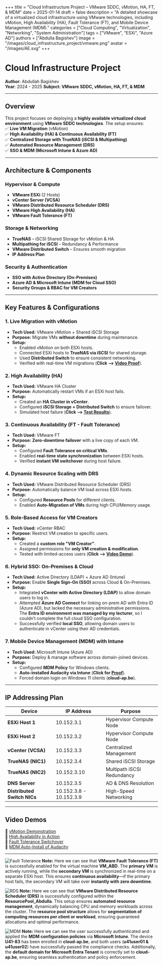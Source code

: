 +++
title = "Cloud Infrastructure Project – VMware SDDC, vMotion, HA, FT, & MDM"
date = 2025-01-14
draft = false
description = "A detailed showcase of a virtualized cloud infrastructure using VMware technologies, including vMotion, High Availability (HA), Fault Tolerance (FT), and Mobile Device Management (MDM)."
categories = ["Cloud Computing", "Virtualization", "Networking", "System Administration"]
tags = ["VMware", "ESXi", "Azure AD"]
authors = ["Abdulla Bagishev"]
image = "/images/cloud_infrastructure_project/vmware.png"
avatar = "/images/AE.svg"
+++



# Cloud Infrastructure Project  
**Author**: Abdullah Bagishev  
**Year**: 2024 - 2025
**Subject: VMware SDDC, vMotion, HA, FT, & MDM**  

---

## Overview  
This project focuses on deploying a **highly available virtualized cloud environment** using **VMware SDDC technologies**. The setup ensures:  
✅ **Live VM Migration** (vMotion)  
✅ **High Availability (HA) & Continuous Availability (FT)**  
✅ **Centralized Storage with TrueNAS (iSCSI & Multipathing)**  
✅ **Automated Resource Management (DRS)**  
✅ **SSO & MDM (Microsoft Intune & Azure AD)**  

---

## **Architecture & Components**
### **Hypervisor & Compute**
- **VMware ESXi** (2 Hosts)
- **vCenter Server (VCSA)**
- **VMware Distributed Resource Scheduler (DRS)**
- **VMware High Availability (HA)**
- **VMware Fault Tolerance (FT)**

### **Storage & Networking**
- **TrueNAS** – iSCSI Shared Storage for vMotion & HA  
- **Multipathing for iSCSI** – Redundancy & Performance  
- **VMware Distributed Switch** – Ensures smooth migration  
- **IP Address Plan** 

### **Security & Authentication**
- **SSO with Active Directory (On-Premises)**
- **Azure AD & Microsoft Intune (MDM for Cloud SSO)**  
- **Security Groups & RBAC for VM Creators**  

---

## **Key Features & Configurations**
### **1. Live Migration with vMotion**
- **Tech Used:** VMware vMotion + Shared iSCSI Storage  
- **Purpose:** Migrate VMs **without downtime** during maintenance.  
- **Setup:**  
  - Enabled vMotion on both ESXi hosts.  
  - Connected ESXi hosts to **TrueNAS via iSCSI** for shared storage.  
  - Used **Distributed Switch** to ensure consistent networking.  
  - Verified with real-time VM migrations (**Click --> [Video Proof](https://youtu.be/yb3LMLyPjI0)**).  

### **2. High Availability (HA)**
- **Tech Used:** VMware HA Cluster  
- **Purpose:** Automatically restart VMs if an ESXi host fails.  
- **Setup:**  
  - Created an **HA Cluster in vCenter**.  
  - Configured **iSCSI Storage + Distributed Switch** to ensure failover.  
  - Simulated host failure (**Click --> [Test Results](https://youtu.be/wQGFyiqvU6A)**).  

### **3. Continuous Availability (FT - Fault Tolerance)**
- **Tech Used:** VMware FT  
- **Purpose:** **Zero-downtime failover** with a live copy of each VM.  
- **Setup:**  
  - Configured **Fault Tolerance on critical VMs**.  
  - Enabled **real-time state synchronization** between ESXi hosts.  
  - Verified **instant VM switchover** during host failure.  

### **4. Dynamic Resource Scaling with DRS**
- **Tech Used:** VMware Distributed Resource Scheduler (DRS)  
- **Purpose:** Automatically balance VM load across ESXi hosts.  
- **Setup:**  
  - Configured **Resource Pools** for different clients.  
  - Enabled **Auto-Migration of VMs** during high CPU/Memory usage.   

### **5. Role-Based Access for VM Creators**
- **Tech Used:** vCenter RBAC  
- **Purpose:** Restrict VM creation to specific users.  
- **Setup:**  
  - Created a **custom role "VM Creator"**.  
  - Assigned permissions for **only VM creation & modification**.  
  - Tested with limited-access users (**Click --> [Video Demo](https://youtu.be/SQXMv0oD-zQ)**).  

### **6. Hybrid SSO: On-Premises & Cloud**  
- **Tech Used:** Active Directory (LDAP) + Azure AD (Intune)  
- **Purpose:** Enable **Single Sign-On (SSO)** across Cloud & On-Premises.  
- **Setup:**  
  - Integrated **vCenter with Active Directory (LDAP)** to allow domain users to log in.  
  - Attempted **Azure AD Connect** for linking on-prem AD with Entra ID (Azure AD), but lacked the necessary administrative permissions. The **Entra ID environment was managed by my lecturer**, so I couldn’t complete the full cloud SSO configuration.  
  - Successfully verified **local SSO**, allowing domain users to authenticate in vCenter using their AD credentials.  


### **7. Mobile Device Management (MDM) with Intune**
- **Tech Used:** Microsoft Intune (Azure AD)  
- **Purpose:** Deploy & manage software across domain-joined devices.  
- **Setup:**  
  - Configured **MDM Policy** for Windows clients.  
  - **Auto-installed Audacity via Intune** (**Click for [Proof](https://youtu.be/XWmNyRJJ7nI)**).  
  - Forced domain login on Windows 11 clients (**cloud-ap.be**).  

---

## **IP Addressing Plan**
| Device            | IP Address   | Purpose                     |
|------------------|-------------|-----------------------------|
| **ESXi Host 1**   | 10.152.3.1   | Hypervisor Compute Node     |
| **ESXi Host 2**   | 10.152.3.2   | Hypervisor Compute Node     |
| **vCenter (VCSA)** | 10.152.3.3   | Centralized Management      |
| **TrueNAS (NIC1)** | 10.152.3.4   | Shared iSCSI Storage       |
| **TrueNAS (NIC2)** | 10.152.3.10  | Multipath iSCSI Redundancy |
| **DNS Server**    | 10.152.3.5   | AD & DNS Resolution        |
| **Distributed Switch NICs** | 10.152.3.8 - 10.152.3.9 | High-Speed Networking |

---

## **Video Demos**
📌 [vMotion Demonstration](https://youtu.be/yb3LMLyPjI0)  
📌 [High Availability in Action](https://youtu.be/wQGFyiqvU6A)  
📌 [Fault Tolerance Switchover](https://youtu.be/SQXMv0oD-zQ)  
📌 [MDM Auto-Install of Audacity](https://youtu.be/XWmNyRJJ7nI)  

---

![Fault Tolerance](/images/cloud_infrastructure_project/image.png)
**Note:** Here we can see that **VMware Fault Tolerance (FT)** is successfully enabled for the virtual machine **VM_ABD**. The **primary VM** is actively running, while the **secondary VM** is synchronized in real-time on a separate ESXi host. This ensures **continuous availability**—if the primary host fails, the secondary VM will take over **instantly with zero downtime**. 

![RDS](/images/cloud_infrastructure_project/image-1.png)
**Note:** Here we can see that **VMware Distributed Resource Scheduler (DRS)** is successfully configured within the **ResourcePool_Abdulla**. This setup ensures **automated resource management**, dynamically balancing CPU and memory workloads across the cluster. The **resource pool structure** allows for **segmentation of computing resources per client or workload**, ensuring guaranteed allocations and optimal performance. 

![MDM](/images/cloud_infrastructure_project/image-2.png)
**Note:** Here we can see the user successfully authenticated and applied the **MDM configuration policies** via **Microsoft Intune**. The device **U41-83** has been enrolled in **cloud-ap.be**, and both users (**u41user01 & u41user02**) have successfully passed the compliance checks. Additionally, the **default domain for Microsoft Entra Tenant** is correctly set to **cloud-ap.be**, ensuring seamless authentication and policy enforcement.